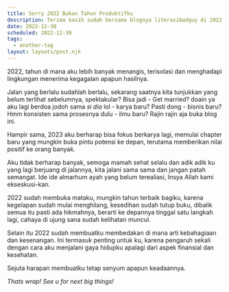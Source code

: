 ```yaml
---
title: Sorry 2022 Bukan Tahun Produktifku
description: Terima kasih sudah bersama blognya literasibadguy di 2022.
date: 2022-12-30
scheduled: 2022-12-30
tags:
  - another-tag
layout: layouts/post.njk
---
```


2022, tahun di mana aku lebih banyak menangis, terisolasi dan menghadapi lingkungan menerima kegagalan apapun hasilnya.

Jalan yang berlalu sudahlah berlalu, sekarang saatnya kita tunjukkan yang belum terlihat sebelumnya, spektakular? Bisa jadi - Get married? doain ya aku lagi berdoa jodoh sama *si dia* lol - karya baru? Pasti dong - bisnis baru? Hmm konsisten sama prosesnya dulu - ilmu baru? Rajin rajin aja buka blog ini.
 
Hampir sama, 2023 aku berharap bisa fokus berkarya lagi, memulai chapter baru yang mungkin buka pintu potensi ke depan, terutama memberikan nilai positif ke orang banyak.

Aku tidak berharap banyak, semoga mamah sehat selalu dan adik adik ku yang lagi berjuang di jalannya, kita jalani sama sama dan jangan patah semangat. Ide ide almarhum ayah yang belum terealiasi, Insya Allah kami ekseskusi-kan.

2022 sudah membuka mataku, mungkin tahun terbaik bagiku, karena kegelapan sudah mulai menghilang, kesedihan sudah tutup buku, dibalik semua itu pasti ada hikmahnya, berarti ke depannya tinggal satu langkah lagi, cahaya di ujung sana sudah kelihatan muncul.

Selain itu 2022 sudah membuatku membedakan di mana arti kebahagiaan dan kesenangan. Ini termasuk penting untuk ku, karena pengaruh sekali dengan cara aku menjalani gaya hidupku apalagi dari aspek finansial dan kesehatan.

Sejuta harapan membuatku tetap senyum apapun keadaannya.

*Thats wrap! See u for next big things!*

